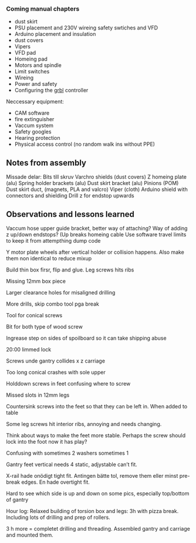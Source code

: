 ### Coming manual chapters

* dust skirt
* PSU placement and 230V wireing safety swtiches and VFD
* Arduino placement and insulation
* dust covers
* Vipers
* VFD pad
* Homeing pad
* Motors and spindle
* Limit switches 
* Wireing 
* Power and safety
* Configuring the [grbl](https://github.com/gnea/grbl/wiki) controller

Neccessary equipment:
* CAM software
* fire extinguisher
* Vaccum system
* Safety googles
* Hearing protection
* Physical access control (no random walk ins without PPE)


## Notes from assembly

Missade delar:
Bits till skruv
Varchro shields (dust covers)
Z homeing plate (alu) 
Spring holder brackets (alu)
Dust skirt bracket (alu)
Pinions (POM)
Dust skirt duct,  (magnets, PLA and valcro)
Viper (cloth)
Arduino shield with connectors and shielding
Drill z for endstop upwards




## Observations and lessons learned

Vaccum hose upper guide bracket, better way of attaching?
Way of adding z up/down endstops? (Up breaks homeing cable
Use software travel limits to keep it from attempthing dump code

Y motor plate wheels after vertical holder or collision happens. Also make them non identical to reduce mixup


Build thin box firsr, flip and glue. Leg screws hits ribs

Missing 12mm box piece

Larger clearance holes for misaligned drilling

More drills, skip combo tool pga break

Tool for conical screws

Bit for both type of wood screw

Ingrease step on sides of spoilboard so it can take shipping abuse

20:00 limmed lock

Screws unde gantry collides x z carriage

Too long conical crashes with sole upper

Holddown screws in feet confusing where to screw 

Missed slots in 12mm legs

Countersink screws into the feet so that they can be left in. When added to table

Some leg screws hit interior ribs, annoying and needs changing. 

Think about ways to make the feet more stable. Perhaps the screw should lock into the foot now it has play? 

Confusing with sometimes 2 washers sometimes 1

Gantry feet vertical needs 4 static, adjystable can’t fit.

X-rail hade onödigt tight fit. Antingen bätte tol, remove them eller minst pre-break edges. En hade overtight fit.

Hard to see which side is up and down on some pics, especially top/bottom of gantry

Hour log:
Relaxed building of torsion box and legs:
3h with pizza break. Including lots of drilling and prep of rollers.

3 h more = completet drilling and threading. Assembled gantry and carriage and mounted them. 


